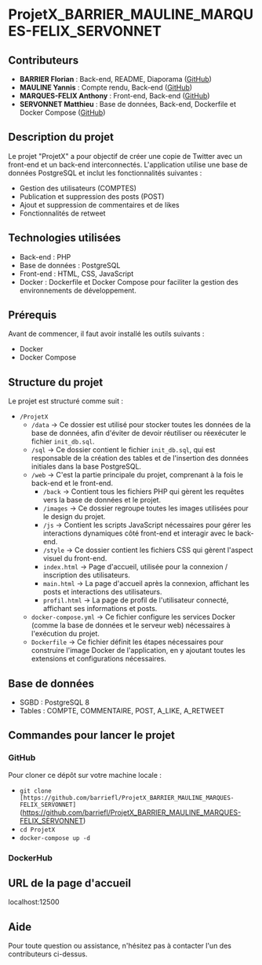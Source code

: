 # ProjetX_BARRIER_MAULINE_MARQUES-FELIX_SERVONNET


## Contributeurs
- **BARRIER Florian** : Back-end, README, Diaporama ([GitHub](https://github.com/barriefl))
- **MAULINE Yannis** : Compte rendu, Back-end ([GitHub](https://github.com/YannisUsmb))
- **MARQUES-FELIX Anthony** : Front-end, Back-end ([GitHub](https://github.com/Anthony-mf))
- **SERVONNET Matthieu** : Base de données, Back-end, Dockerfile et Docker Compose ([GitHub](https://github.com/Mat7475))


## Description du projet
Le projet "ProjetX" a pour objectif de créer une copie de Twitter avec un front-end et un back-end interconnectés.
L'application utilise une base de données PostgreSQL et inclut les fonctionnalités suivantes :
- Gestion des utilisateurs (COMPTES)
- Publication et suppression des posts (POST)
- Ajout et suppression de commentaires et de likes
- Fonctionnalités de retweet


## Technologies utilisées
- Back-end : PHP
- Base de données : PostgreSQL
- Front-end : HTML, CSS, JavaScript
- Docker : Dockerfile et Docker Compose pour faciliter la gestion des environnements de développement.


## Prérequis
Avant de commencer, il faut avoir installé les outils suivants :
- Docker
- Docker Compose


## Structure du projet
Le projet est structuré comme suit :
- `/ProjetX`
    - `/data`               -> Ce dossier est utilisé pour stocker toutes les données de la base de données, afin d'éviter de devoir réutiliser ou réexécuter le fichier `init_db.sql`. 
    - `/sql`                -> Ce dossier contient le fichier `init_db.sql`, qui est responsable de la création des tables et de l'insertion des données initiales dans la base PostgreSQL.
    - `/web`                -> C'est la partie principale du projet, comprenant à la fois le back-end et le front-end.
        - `/back`           -> Contient tous les fichiers PHP qui gèrent les requêtes vers la base de données et le projet.
        - `/images`         -> Ce dossier regroupe toutes les images utilisées pour le design du projet.
        - `/js`             -> Contient les scripts JavaScript nécessaires pour gérer les interactions dynamiques côté front-end et interagir avec le back-end.
        - `/style`          -> Ce dossier contient les fichiers CSS qui gèrent l'aspect visuel du front-end.
        - `index.html`      -> Page d'accueil, utilisée pour la connexion / inscription des utilisateurs.
        - `main.html`       -> La page d'accueil après la connexion, affichant les posts et interactions des utilisateurs.
        - `profil.html`     -> La page de profil de l'utilisateur connecté, affichant ses informations et posts.
    - `docker-compose.yml`  -> Ce fichier configure les services Docker (comme la base de données et le serveur web) nécessaires à l'exécution du projet.
    - `Dockerfile`          -> Ce fichier définit les étapes nécessaires pour construire l'image Docker de l'application, en y ajoutant toutes les extensions et configurations nécessaires.


## Base de données
- SGBD : PostgreSQL 8
- Tables : COMPTE, COMMENTAIRE, POST, A_LIKE, A_RETWEET


## Commandes pour lancer le projet
### GitHub
Pour cloner ce dépôt sur votre machine locale :
- `git clone [https://github.com/barriefl/ProjetX_BARRIER_MAULINE_MARQUES-FELIX_SERVONNET]`(https://github.com/barriefl/ProjetX_BARRIER_MAULINE_MARQUES-FELIX_SERVONNET)
- `cd ProjetX`
- `docker-compose up -d`
### DockerHub



## URL de la page d'accueil
localhost:12500


## Aide
Pour toute question ou assistance, n'hésitez pas à contacter l'un des contributeurs ci-dessus.
